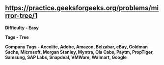 ## https://practice.geeksforgeeks.org/problems/mirror-tree/1

**Difficulty - Easy**

**Tags - Tree**

**Company Tags - Accolite, Adobe, Amazon, Belzabar, eBay, Goldman Sachs, Microsoft, Morgan Stanley, Myntra, Ola Cabs, Paytm, PropTiger, Samsung, SAP Labs, Snapdeal, VMWare, Walmart, Google**
